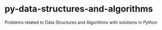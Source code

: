 # py-data-structures-and-algorithms
 Problems related to Data Structures and Algorithms with solutions in Python
